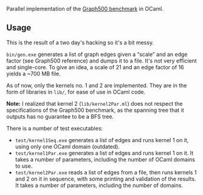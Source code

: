 Parallel implementation of the [Graph500
benchmark](https://graph500.org/?page_id=12) in OCaml.

## Usage

This is the result of a two day's hacking so it's a bit messy.

`bin/gen.exe` generates a list of graph edges given a “scale” and an edge factor
(see Graph500 reference) and dumps it to a file. It's not very efficient and
single-core. To give an idea, a scale of 21 and an edge factor of 16 yields a
~700 MB file.

As of now, only the kernels no. 1 and 2 are implemented. They are in the form of
libraries in `lib/`, for ease of use in OCaml code.

**Note:** I realized that kernel 2 (`lib/kernel2Par.ml`) does not respect the
specifications of the Graph500 benchmark, as the spanning tree that it
outputs has no guarantee to be a BFS tree.

There is a number of test executables:
- `test/kernel1Seq.exe` generates a list of edges and runs kernel 1 on it,
  using only one OCaml domain (outdated).
- `test/kernel1Par.exe` generates a list of edges and runs kernel 1 on it. It
  takes a number of parameters, including the number of OCaml domains to use.
- `test/kernel2Par.exe` reads a list of edges from a file, then runs kernels 1
  and 2 on it in sequence, with some printing and validation of the results. It
  takes a number of parameters, including the number of domains.
